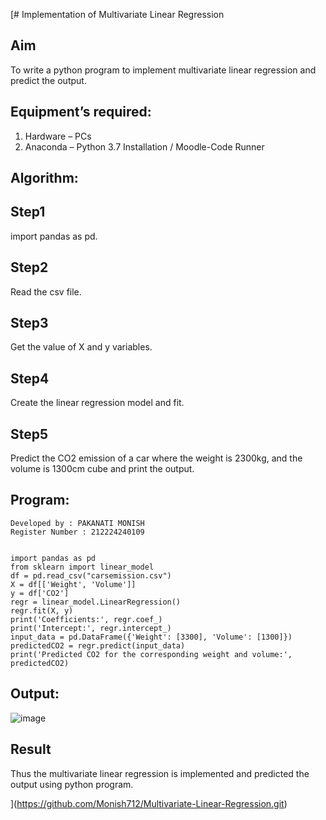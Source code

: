 [# Implementation of Multivariate Linear Regression
## Aim
To write a python program to implement multivariate linear regression and predict the output.
## Equipment’s required:
1.	Hardware – PCs
2.	Anaconda – Python 3.7 Installation / Moodle-Code Runner
## Algorithm:

## Step1
import pandas as pd.

## Step2
Read the csv file.

## Step3
Get the value of X and y variables.

## Step4
Create the linear regression model and fit.

## Step5
Predict the CO2 emission of a car where the weight is 2300kg, and the volume is 1300cm cube and print the output.


## Program:
```
Developed by : PAKANATI MONISH
Register Number : 212224240109


import pandas as pd
from sklearn import linear_model
df = pd.read_csv("carsemission.csv")
X = df[['Weight', 'Volume']]
y = df['CO2']
regr = linear_model.LinearRegression()
regr.fit(X, y)
print('Coefficients:', regr.coef_)
print('Intercept:', regr.intercept_)
input_data = pd.DataFrame({'Weight': [3300], 'Volume': [1300]})
predictedCO2 = regr.predict(input_data)
print('Predicted CO2 for the corresponding weight and volume:', predictedCO2)
```
## Output:

![image](https://github.com/user-attachments/assets/a1c5d216-0ae5-432e-86de-cbd211ea797d)


## Result
Thus the multivariate linear regression is implemented and predicted the output using python program.
  
](https://github.com/Monish712/Multivariate-Linear-Regression.git)

